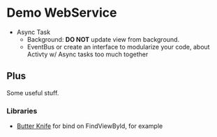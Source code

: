 # Demo WebService

- Async Task
    - Background: **DO NOT** update view from background.
    - EventBus or create an interface to modularize your code, about Activty w/ Async tasks too much together

## Plus

Some useful stuff.

### Libraries

- [Butter Knife](http://jakewharton.github.io/butterknife/) for bind on FindViewById, for example